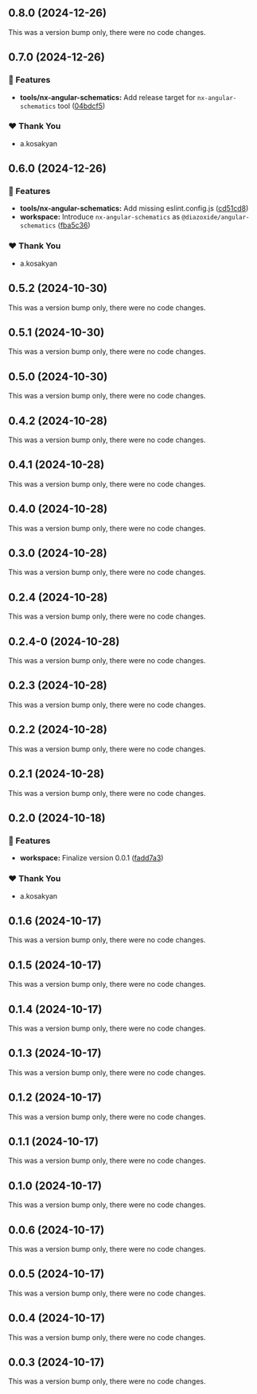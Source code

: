 ## 0.8.0 (2024-12-26)

This was a version bump only, there were no code changes.

## 0.7.0 (2024-12-26)

### 🚀 Features

- **tools/nx-angular-schematics:** Add release target for `nx-angular-schematics` tool ([04bdcf5](https://github.com/diazoxide/nx/commit/04bdcf5))

### ❤️  Thank You

- a.kosakyan

## 0.6.0 (2024-12-26)

### 🚀 Features

- **tools/nx-angular-schematics:** Add missing eslint.config.js ([cd51cd8](https://github.com/diazoxide/nx/commit/cd51cd8))
- **workspace:** Introduce `nx-angular-schematics` as `@diazoxide/angular-schematics` ([fba5c36](https://github.com/diazoxide/nx/commit/fba5c36))

### ❤️  Thank You

- a.kosakyan

## 0.5.2 (2024-10-30)

This was a version bump only, there were no code changes.

## 0.5.1 (2024-10-30)

This was a version bump only, there were no code changes.

## 0.5.0 (2024-10-30)

This was a version bump only, there were no code changes.

## 0.4.2 (2024-10-28)

This was a version bump only, there were no code changes.

## 0.4.1 (2024-10-28)

This was a version bump only, there were no code changes.

## 0.4.0 (2024-10-28)

This was a version bump only, there were no code changes.

## 0.3.0 (2024-10-28)

This was a version bump only, there were no code changes.

## 0.2.4 (2024-10-28)

This was a version bump only, there were no code changes.

## 0.2.4-0 (2024-10-28)

This was a version bump only, there were no code changes.

## 0.2.3 (2024-10-28)

This was a version bump only, there were no code changes.

## 0.2.2 (2024-10-28)

This was a version bump only, there were no code changes.

## 0.2.1 (2024-10-28)

This was a version bump only, there were no code changes.

## 0.2.0 (2024-10-18)

### 🚀 Features

- **workspace:** Finalize version 0.0.1 ([fadd7a3](https://github.com/diazoxide/nx/commit/fadd7a3))

### ❤️  Thank You

- a.kosakyan

## 0.1.6 (2024-10-17)

This was a version bump only, there were no code changes.

## 0.1.5 (2024-10-17)

This was a version bump only, there were no code changes.

## 0.1.4 (2024-10-17)

This was a version bump only, there were no code changes.

## 0.1.3 (2024-10-17)

This was a version bump only, there were no code changes.

## 0.1.2 (2024-10-17)

This was a version bump only, there were no code changes.

## 0.1.1 (2024-10-17)

This was a version bump only, there were no code changes.

## 0.1.0 (2024-10-17)

This was a version bump only, there were no code changes.

## 0.0.6 (2024-10-17)

This was a version bump only, there were no code changes.

## 0.0.5 (2024-10-17)

This was a version bump only, there were no code changes.

## 0.0.4 (2024-10-17)

This was a version bump only, there were no code changes.

## 0.0.3 (2024-10-17)

This was a version bump only, there were no code changes.